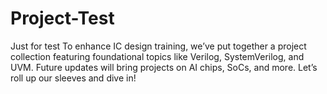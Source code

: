 # Project-Test
Just for test
To enhance IC design training, we’ve put together a project collection featuring foundational topics like Verilog, SystemVerilog, and UVM. Future updates will bring projects on AI chips, SoCs, and more. Let’s roll up our sleeves and dive in!
